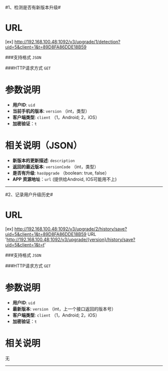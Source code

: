 #1、检测是否有新版本升级#

URL
====
[ex] http://192.168.100.48:1092/v3/upgrade/1/detection?uid=5&client=1&t=89D8FA86DDE18B59

###支持格式 `JSON`

###HTTP请求方式 `GET`

参数说明
====

+ **用户ID**: `uid` 
+ **当前手机的版本**: `version`  （int，类型）
+ **客户端类型**: `client`  （1，Android; 2，iOS）
+ **加密验证**：`t`  

相关说明（JSON）
===
+ **新版本的更新描述**: `description` 
+ **返回的最近版本**: `versionCode`  （int，类型）
+ **是否有升级**: `hasUpgrade`  （boolean: true, false）
+ **APP 资源地址**：`url` (提供给Android, IOS可能用不上)

******

#2、记录用户升级历史#

URL
====
[ex] http://192.168.100.48:1092/v3/upgrade/2/history/save?uid=5&client=1&t=89D8FA86DDE18B59
URL 'http://192.168.100.48:1092/v3/upgrade/{version}/history/save?uid=5&client=1&t=t'

###支持格式 `JSON`

###HTTP请求方式 `GET`

参数说明
====

+ **用户ID**: `uid` 
+ **最新版本**: `version`  （int，上一个接口返回的版本号）
+ **客户端类型**: `client`  （1，Android; 2，iOS）
+ **加密验证**：`t`  

相关说明
===
无

******